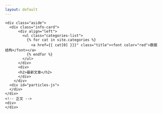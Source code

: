 ```yaml
---
layout: default
---
```



<body>
  <div class="index-wrapper">

    <div class="aside">
      <div class="info-card">
          <div align="left">
            <ul class="categories-list">
              {% for cat in site.categories %}
                <a href={{ cat[0] }}}" class="title"><font color="red">数据结构</font></a>
              {% endfor %}
            </ul>
          </div>
          <div>
          <h2>最新文章</h2>
          </div>
        </div>
      <div id="particles-js">
      </div>
    </div>
    <!-- 正文 -->
    <div>
    </div>
  </div>
</body>
